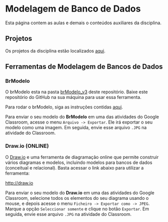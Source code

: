 # Modelagem de Banco de Dados

Esta página contem as aulas e demais o conteúdos auxiliares da disciplina.

## Projetos

Os projetos da disciplina estão localizados [aqui](https://github.com/andre-romano/tutorial_php/tree/master/projetos).

## Ferramentas de Modelagem de Bancos de Dados

### BrModelo

O brModelo esta na pasta [brModelo_v3](./brModelo_v3/) deste repositório. Baixe este repositório do GitHub na sua máquina para usar essa ferramenta.

Para rodar o brModelo, siga as instruções contidas [aqui](./brModelo_v3/).

Para enviar o seu modelo do **BrModelo** em uma das atividades do Google Classroom, acesse o menu `Arquivo -> Exportar`. Ele irá exportar o seu modelo como uma imagem. Em seguida, envie esse arquivo `.JPG` na atividade do Classroom.

### Draw.io (ONLINE)

O [Draw.io](http://draw.io) e uma ferramenta de diagramação online que permite construir vários diagramas e modelos, incluindo modelos para bancos de dados (conceitual e relacional). Basta acessar o link abaixo para utilizar a ferramenta:

http://draw.io

Para enviar o seu modelo do **Draw.io** em uma das atividades do Google Classroom, selecione todos os elementos do seu diagrama usando o mouse, e depois acesse o menu `Ficheiro -> Exportar como -> JPEG`. Marque a opção `Seleccionar somente` e clique no botão `Exportar`. Em seguida, envie esse arquivo `.JPG` na atividade do Classroom.
